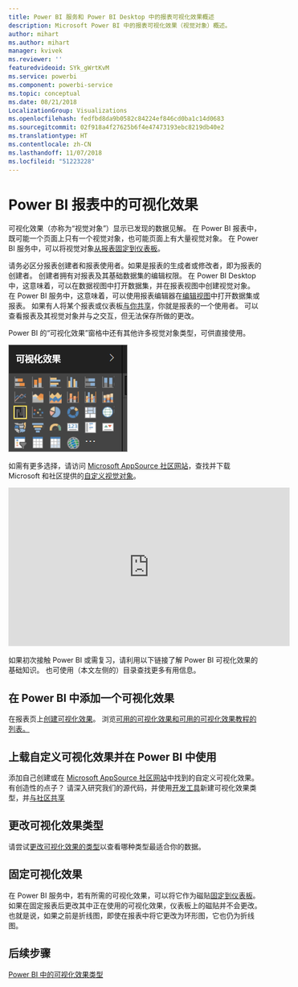 ```yaml
---
title: Power BI 服务和 Power BI Desktop 中的报表可视化效果概述
description: Microsoft Power BI 中的报表可视化效果（视觉对象）概述。
author: mihart
ms.author: mihart
manager: kvivek
ms.reviewer: ''
featuredvideoid: SYk_gWrtKvM
ms.service: powerbi
ms.component: powerbi-service
ms.topic: conceptual
ms.date: 08/21/2018
LocalizationGroup: Visualizations
ms.openlocfilehash: fedfbd8da9b0582c84224ef846cd0ba1c14d0683
ms.sourcegitcommit: 02f918a4f27625b6f4e47473193ebc8219db40e2
ms.translationtype: HT
ms.contentlocale: zh-CN
ms.lasthandoff: 11/07/2018
ms.locfileid: "51223228"
---
```

# <a name="visualizations-in-power-bi-reports"></a>Power BI 报表中的可视化效果

可视化效果（亦称为“视觉对象”）显示已发现的数据见解。 在 Power BI 报表中，既可能一个页面上只有一个视觉对象，也可能页面上有大量视觉对象。 在 Power BI 服务中，可以将视觉对象[从报表固定到仪表板](../service-dashboard-pin-tile-from-report.md)。 

请务必区分报表创建者和报表使用者。如果是报表的生成者或修改者，即为报表的创建者。  创建者拥有对报表及其基础数据集的编辑权限。 在 Power BI Desktop 中，这意味着，可以在数据视图中打开数据集，并在报表视图中创建视觉对象。 在 Power BI 服务中，这意味着，可以使用报表编辑器在[编辑视图](../consumer/end-user-reading-view.md)中打开数据集或报表。 如果有人将某个报表或仪表板[与你共享](../consumer/end-user-shared-with-me.md)，你就是报表的一个使用者。 可以查看报表及其视觉对象并与之交互，但无法保存所做的更改。

Power BI 的“可视化效果”窗格中还有其他许多视觉对象类型，可供直接使用。 

![](media/power-bi-report-visualizations/power-bi-templates.png)

如需有更多选择，请访问 [Microsoft AppSource 社区网站](https://appsource.microsoft.com)，查找并下载 Microsoft 和社区提供的[自定义视觉对象](https://appsource.microsoft.com/marketplace/apps?product=power-bi-visuals&page=1)。    

<iframe width="560" height="315" src="https://www.youtube.com/embed/SYk_gWrtKvM?list=PL1N57mwBHtN0JFoKSR0n-tBkUJHeMP2cP" frameborder="0" allowfullscreen></iframe>


  如果初次接触 Power BI 或需复习，请利用以下链接了解 Power BI 可视化效果的基础知识。  也可使用（本文左侧的）目录查找更多有用信息。

## <a name="add-a-visualization-in-power-bi"></a>在 Power BI 中添加一个可视化效果

在报表页上[创建可视化效果](power-bi-report-add-visualizations-i.md)。 浏览[可用的可视化效果和可用的可视化效果教程的列表。](power-bi-visualization-types-for-reports-and-q-and-a.md) 

## <a name="upload-a-custom-visualization-and-use-it-in-power-bi"></a>上载自定义可视化效果并在 Power BI 中使用

添加自己创建或在 [Microsoft AppSource 社区网站](https://appsource.microsoft.com/marketplace/apps?product=power-bi-visuals)中找到的自定义可视化效果。 有创造性的点子？ 请深入研究我们的源代码，并使用[开发工具](../developer/custom-visual-develop-tutorial.md)新建可视化效果类型，并[与社区共享](../developer/office-store.md)

## <a name="change-the-visualization-type"></a>更改可视化效果类型

请尝试[更改可视化效果的类型](power-bi-report-change-visualization-type.md)以查看哪种类型最适合你的数据。

## <a name="pin-the-visualization"></a>固定可视化效果

在 Power BI 服务中，若有所需的可视化效果，可以将它作为磁贴[固定到仪表板](../service-dashboard-pin-tile-from-report.md)。 如果在固定报表后更改其中正在使用的可视化效果，仪表板上的磁贴并不会更改。也就是说，如果之前是折线图，即使在报表中将它更改为环形图，它也仍为折线图。

## <a name="next-steps"></a>后续步骤

[Power BI 中的可视化效果类型](power-bi-visualization-types-for-reports-and-q-and-a.md)